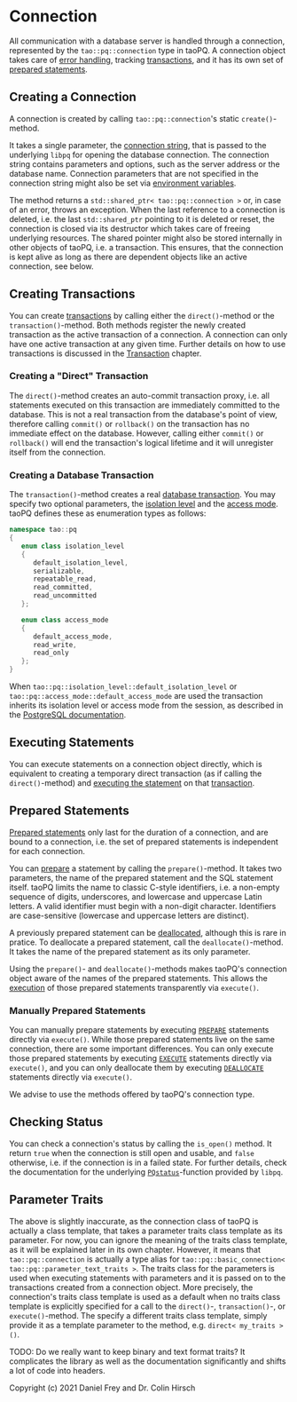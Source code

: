 # Connection

All communication with a database server is handled through a connection, represented by the `tao::pq::connection` type in taoPQ.
A connection object takes care of [error handling](Error-Handling.md), tracking [transactions](Transaction.md), and it has its own set of [prepared statements](Prepared-Statements.md).

## Creating a Connection

A connection is created by calling `tao::pq::connection`'s static `create()`-method.

It takes a single parameter, the [connection string](https://www.postgresql.org/docs/current/libpq-connect.html#LIBPQ-CONNSTRING), that is passed to the underlying `libpq` for opening the database connection.
The connection string contains parameters and options, such as the server address or the database name.
Connection parameters that are not specified in the connection string might also be set via [environment variables](https://www.postgresql.org/docs/current/libpq-envars.html).

The method returns a `std::shared_ptr< tao::pq::connection >` or, in case of an error, throws an exception.
When the last reference to a connection is deleted, i.e. the last `std::shared_ptr` pointing to it is deleted or reset, the connection is closed via its destructor which takes care of freeing underlying resources.
The shared pointer might also be stored internally in other objects of taoPQ, i.e. a transaction.
This ensures, that the connection is kept alive as long as there are dependent objects like an active connection, see below.

## Creating Transactions

You can create [transactions](Transaction.md) by calling either the `direct()`-method or the `transaction()`-method.
Both methods register the newly created transaction as the active transaction of a connection.
A connection can only have one active transaction at any given time.
Further details on how to use transactions is discussed in the [Transaction](Transaction.md) chapter.

### Creating a "Direct" Transaction

The `direct()`-method creates an auto-commit transaction proxy, i.e. all statements executed on this transaction are immediately committed to the database.
This is not a real transaction from the database's point of view, therefore calling `commit()` or `rollback()` on the transaction has no immediate effect on the database.
However, calling either `commit()` or `rollback()` will end the transaction's logical lifetime and it will unregister itself from the connection.

### Creating a Database Transaction

The `transaction()`-method creates a real [database transaction](https://www.postgresql.org/docs/current/tutorial-transactions.html).
You may specify two optional parameters, the [isolation level](https://www.postgresql.org/docs/current/transaction-iso.html) and the [access mode](https://www.postgresql.org/docs/current/sql-set-transaction.html).
taoPQ defines these as enumeration types as follows:

```c++
namespace tao::pq
{
   enum class isolation_level
   {
      default_isolation_level,
      serializable,
      repeatable_read,
      read_committed,
      read_uncommitted
   };

   enum class access_mode
   {
      default_access_mode,
      read_write,
      read_only
   };
}
```

When `tao::pq::isolation_level::default_isolation_level` or `tao::pq::access_mode::default_access_mode` are used the transaction inherits its isolation level or access mode from the session, as described in the [PostgreSQL documentation](https://www.postgresql.org/docs/current/sql-set-transaction.html).

## Executing Statements

You can execute statements on a connection object directly, which is equivalent to creating a temporary direct transaction (as if calling the `direct()`-method) and [executing the statement](Statement.md) on that [transaction](Transaction.md).

## Prepared Statements

[Prepared statements](Prepared-Statements.md) only last for the duration of a connection, and are bound to a connection, i.e. the set of prepared statements is independent for each connection.

You can [prepare](https://www.postgresql.org/docs/current/sql-prepare.html) a statement by calling the `prepare()`-method.
It takes two parameters, the name of the prepared statement and the SQL statement itself.
taoPQ limits the name to classic C-style identifiers, i.e. a non-empty sequence of digits, underscores, and lowercase and uppercase Latin letters.
A valid identifier must begin with a non-digit character.
Identifiers are case-sensitive (lowercase and uppercase letters are distinct).

A previously prepared statement can be [deallocated](https://www.postgresql.org/docs/current/sql-deallocate.html), although this is rare in pratice.
To deallocate a prepared statement, call the `deallocate()`-method.
It takes the name of the prepared statement as its only parameter.

Using the `prepare()`- and `deallocate()`-methods makes taoPQ's connection object aware of the names of the prepared statements.
This allows the [execution](Statement.md) of those prepared statements transparently via `execute()`.

### Manually Prepared Statements

You can manually prepare statements by executing [`PREPARE`](https://www.postgresql.org/docs/current/sql-prepare.html) statements directly via `execute()`.
While those prepared statements live on the same connection, there are some important differences.
You can only execute those prepared statements by executing [`EXECUTE`](https://www.postgresql.org/docs/current/sql-execute.html) statements directly via `execute()`, and you can only deallocate them by executing [`DEALLOCATE`](https://www.postgresql.org/docs/current/sql-deallocate.html) statements directly via `execute()`.

We advise to use the methods offered by taoPQ's connection type.

## Checking Status

You can check a connection's status by calling the `is_open()` method.
It return `true` when the connection is still open and usable, and `false` otherwise, i.e. if the connection is in a failed state.
For further details, check the documentation for the underlying [`PQstatus`](https://www.postgresql.org/docs/current/libpq-status.html)-function provided by `libpq`.

## Parameter Traits

The above is slightly inaccurate, as the connection class of taoPQ is actually a class template, that takes a parameter traits class template as its parameter.
For now, you can ignore the meaning of the traits class template, as it will be explained later in its own chapter.
However, it means that `tao::pq::connection` is actually a type alias for `tao::pq::basic_connection< tao::pq::parameter_text_traits >`.
The traits class for the parameters is used when executing statements with parameters and it is passed on to the transactions created from a connection object.
More precisely, the connection's traits class template is used as a default when no traits class template is explicitly specified for a call to the `direct()`-, `transaction()`-, or `execute()`-method.
The specify a different traits class template, simply provide it as a template parameter to the method, e.g. `direct< my_traits >()`.

TODO: Do we really want to keep binary and text format traits? It complicates the library as well as the documentation significantly and shifts a lot of code into headers.

Copyright (c) 2021 Daniel Frey and Dr. Colin Hirsch
